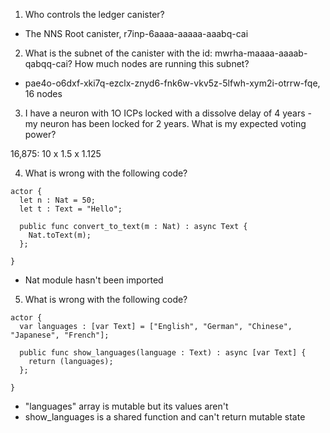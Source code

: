 1) Who controls the ledger canister?

- The NNS Root canister, r7inp-6aaaa-aaaaa-aaabq-cai

2) What is the subnet of the canister with the id: mwrha-maaaa-aaaab-qabqq-cai? How much nodes are running this subnet?

- pae4o-o6dxf-xki7q-ezclx-znyd6-fnk6w-vkv5z-5lfwh-xym2i-otrrw-fqe, 16 nodes

3) I have a neuron with 1O ICPs locked with a dissolve delay of 4 years - my neuron has been locked for 2 years. What is my expected voting power?

16,875: 10 x 1.5 x 1.125

4) What is wrong with the following code?
```
actor {
  let n : Nat = 50;
  let t : Text = "Hello";

  public func convert_to_text(m : Nat) : async Text {
    Nat.toText(m);
  };
 
}
```

- Nat module hasn't been imported

5) What is wrong with the following code?
```
actor {
  var languages : [var Text] = ["English", "German", "Chinese", "Japanese", "French"];

  public func show_languages(language : Text) : async [var Text] {
    return (languages);
  };
 
}
```

- "languages" array is mutable but its values aren't
- show_languages is a shared function and can't return mutable state

